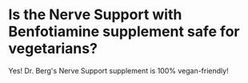 # Is the Nerve Support with Benfotiamine supplement safe for vegetarians?

Yes! Dr. Berg's Nerve Support supplement is 100% vegan-friendly!